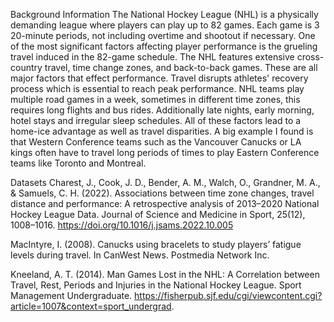 Background Information 
The National Hockey League (NHL) is a physically demanding league where players can play up to 82 games. Each game is 3 20-minute periods, not including overtime and shootout if necessary. One of the most significant factors affecting player performance is the grueling travel induced in the 82-game schedule. The NHL features extensive cross-country travel, time change zones, and back-to-back games. These are all major factors that effect performance. Travel disrupts athletes' recovery process which is essential to reach peak performance. NHL teams play multiple road games in a week, sometimes in different time zones, this requires long flights and bus rides. Additionally late nights, early morning, hotel stays and irregular sleep schedules. All of these factors lead to a home-ice advantage as well as travel disparities. A big example I found is that Western Conference teams such as the Vancouver Canucks or LA kings often have to travel long periods of times to play Eastern Conference teams like Toronto and Montreal.  

Datasets 
Charest, J., Cook, J. D., Bender, A. M., Walch, O., Grandner, M. A., & Samuels, C. H. (2022). Associations between time zone changes, travel distance and performance: A retrospective analysis of 2013–2020 National Hockey League Data. Journal of Science and Medicine in Sport, 25(12), 1008–1016. https://doi.org/10.1016/j.jsams.2022.10.005  

MacIntyre, I. (2008). Canucks using bracelets to study players’ fatigue levels during travel. In CanWest News. Postmedia Network Inc.  

Kneeland, A. T. (2014). Man Games Lost in the NHL: A Correlation between Travel, Rest, Periods and Injuries in the National Hockey League. Sport Management Undergraduate. https://fisherpub.sjf.edu/cgi/viewcontent.cgi?article=1007&context=sport_undergrad.  
